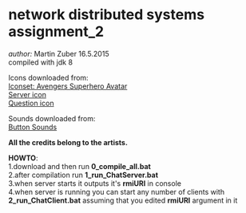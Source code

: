 # network distributed systems assignment_2

_author:_ Martin Zuber 16.5.2015  
compiled with jdk 8  

Icons downloaded from:  
[Iconset: Avengers Superhero Avatar ](http://www.iconarchive.com/show/superhero-avatar-icons-by-hopstarter.html)  
[Server icon](https://www.iconfinder.com/icons/174960/server_icon)  
[Question icon](https://www.iconfinder.com/icons/49411/question_icon)  

Sounds downloaded from:  
[Button Sounds](http://www.soundjay.com/button-sounds-2.html)  

**All the credits belong to the artists.**  


**HOWTO**:  
1.download and then run **0_compile_all.bat**    
2.after compilation run **1_run_ChatServer.bat**  
3.when server starts it outputs it's **rmiURI** in console  
4.when server is running you can start any number of clients with **2_run_ChatClient.bat** assuming that you edited **rmiURI** argument in it  
